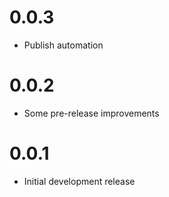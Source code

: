 # 0.0.3

* Publish automation

# 0.0.2

* Some pre-release improvements

# 0.0.1

* Initial development release

